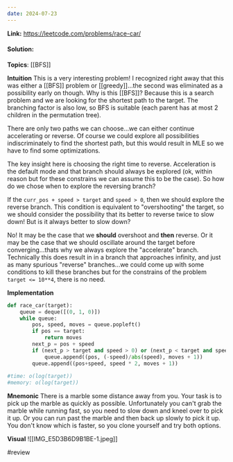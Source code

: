 ```yaml
---
date: 2024-07-23
---
```

**Link:** https://leetcode.com/problems/race-car/
#### Solution:

**Topics**: [[BFS]]

**Intuition**
This is a very interesting problem! I recognized right away that this was either a [[BFS]] problem or [[greedy]]...the second was eliminated as a possibility early on though. Why is this [[BFS]]? Because this is a search problem and we are looking for the shortest path to the target. The branching factor is also low, so BFS is suitable (each parent has at most 2 children in the permutation tree). 

There are only two paths we can choose...we can either continue accelerating or reverse. Of course we could explore all possibilities indiscriminately to find the shortest path, but this would result in MLE so we have to find some optimizations. 

The key insight here is choosing the right time to reverse. Acceleration is the default mode and that branch should always be explored (ok, within reason but for these constrains we can assume this to be the case). So how do we chose when to explore the reversing branch?

If the `curr_pos + speed > target` and `speed > 0`, then we should explore the reverse branch. This condition is equivalent to "overshooting" the target, so we should consider the possibility that its better to reverse twice to slow down! But is it always better to slow down?

No! It may be the case that we **should** overshoot and **then** reverse. Or it may be the case that we should oscillate around the target before converging...thats why we always explore the "accelerate" branch. Technically this does result in in a branch that approaches infinity, and just as many spurious "reverse" branches...we could come up with some conditions to kill these branches but for the constrains of the problem `target <= 10**4`, there is no need. 

**Implementation**
```python
def race_car(target):
	queue = deque([(0, 1, 0)])
	while queue:
		pos, speed, moves = queue.popleft()
		if pos == target:
			return moves
		next_p = pos + speed
		if (next_p > target and speed > 0) or (next_p < target and speed < 0):
			queue.append((pos, (-speed)/abs(speed), moves + 1))
		queue.append((pos+speed, speed * 2, moves + 1))
		
#time: o(log(target))
#memory: o(log(target))
```

**Mnemonic**
There is a marble some distance away from you. Your task is to pick up the marble as quickly as possible. Unfortunately you can't grab the marble while running fast, so you need to slow down and kneel over to pick it up. Or you can run past the marble and then back up slowly to pick it up. You don't know which is faster, so you clone yourself and try both options. 

**Visual** 
![[IMG_E5D3B6D9B1BE-1.jpeg]]

#review 


